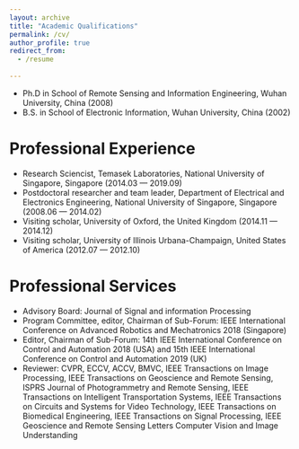 ```yaml
---
layout: archive
title: "Academic Qualifications"
permalink: /cv/
author_profile: true
redirect_from:
  - /resume
  
---
```

* Ph.D in School of Remote Sensing and Information Engineering, Wuhan University, China (2008)
* B.S. in School of Electronic Information, Wuhan University, China (2002)

Professional Experience
======
* Research Sciencist, Temasek Laboratories, National University of Singapore, Singapore (2014.03 — 2019.09)
* Postdoctoral researcher and team leader, Department of Electrical and Electronics Engineering, National University of Singapore, Singapore  (2008.06 — 2014.02)
* Visiting scholar, University of Oxford, the United Kingdom (2014.11 — 2014.12)
* Visiting scholar, University of Illinois Urbana-Champaign, United States of America (2012.07 — 2012.10)

Professional Services
======
* Advisory Board: Journal of Signal and information Processing
* Program Committee, editor, Chairman of Sub-Forum: IEEE International Conference on Advanced Robotics and Mechatronics	2018 (Singapore)
* Editor, Chairman of Sub-Forum: 14th	 IEEE	 International	Conference	 on	 Control	 and	 Automation	 2018	 (USA) and 15th	 IEEE	 International	
Conference	on	Control	and	Automation	2019	(UK)
* Reviewer: CVPR,	ECCV,	ACCV,	BMVC, IEEE Transactions on Image Processing, IEEE Transactions on Geoscience and Remote Sensing, ISPRS Journal of	 Photogrammetry and Remote Sensing, IEEE Transactions on Intelligent Transportation Systems,	IEEE Transactions on Circuits and Systems for Video	 Technology, IEEE Transactions on Biomedical Engineering, IEEE Transactions on Signal Processing, IEEE Geoscience and Remote Sensing Letters Computer Vision and Image Understanding
